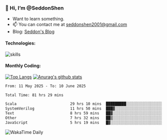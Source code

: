 ### 👋 Hi, I’m @SeddonShen
- Want to learn something.
- 📫 You can contact me at seddonshen2001@gmail.com
- Blog: [Seddon's Blog](https://seddonshen.github.io/)
#### Technologies:

![skills](https://skillicons.dev/icons?i=scala,js,html,css,bootstrap,jquery,c,cpp,cloudflare,django,docker,flask,git,github,githubactions,linux,latex,mysql,nodejs,ps,php,pr,py,raspberrypi,redis,unreal,v,vscode,vue,bash)

#### Monthly Coding:
[![Top Langs](https://github-readme-stats.vercel.app/api/top-langs?username=seddonshen&show_icons=true&locale=en&layout=compact&hide=html&langs_count=8)](https://github.com/SeddonShen/)
[![Anurag's github stats](https://github-readme-stats.vercel.app/api?username=SeddonShen&count_private=true&show_icons=true)](https://github.com/anuraghazra/github-readme-stats)
<!--START_SECTION:waka-->

```txt
From: 11 May 2025 - To: 10 June 2025

Total Time: 81 hrs 29 mins

Scala                        29 hrs 10 mins  █████████░░░░░░░░░░░░░░░░   35.80 %
SystemVerilog                11 hrs 50 mins  ███▓░░░░░░░░░░░░░░░░░░░░░   14.54 %
Text                         8 hrs 59 mins   ██▓░░░░░░░░░░░░░░░░░░░░░░   11.03 %
Other                        7 hrs 32 mins   ██▒░░░░░░░░░░░░░░░░░░░░░░   09.25 %
JavaScript                   5 hrs 19 mins   █▓░░░░░░░░░░░░░░░░░░░░░░░   06.53 %
```

<!--END_SECTION:waka-->

![WakaTime Daily](https://wakatime.com/share/@seddon2001/61a7e342-5f12-4fea-bf92-1fac161e97d6.svg)
<!---
SeddonShen/SeddonShen is a ✨ special ✨ repository because its `README.md` (this file) appears on your GitHub profile.
You can click the Preview link to take a look at your changes.
--->
